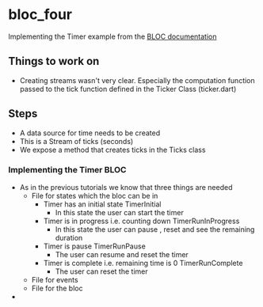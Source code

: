 # bloc_four

Implementing the Timer example from the [BLOC documentation](https://bloclibrary.dev/#/fluttertimertutorial)

## Things to work on
- Creating streams wasn't very clear. Especially the computation function
passed to the tick function defined in the Ticker Class (ticker.dart)

## Steps

- A data source for time needs to be created 
- This is a Stream of ticks (seconds)
- We expose a method that creates ticks in the Ticks class

### Implementing the Timer BLOC

- As in the previous tutorials we know that three things are needed
    - File for states which the bloc can be in
        - Timer has an initial state TimerInitial
            - In this state the user can start the timer
        - Timer is in progress i.e. counting down TimerRunInProgress
            - In this state the user can pause , reset and see the remaining duration
        - Timer is pause TimerRunPause
            - The user can resume and reset the timer
        - Timer is complete i.e. remaining time is 0 TimerRunComplete
            - The user can reset the timer
    - File for events
    - File for the bloc
- 
